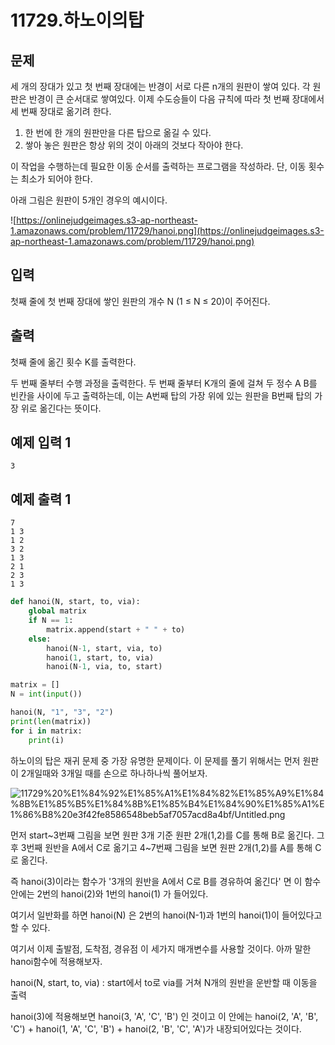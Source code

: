 # 11729.하노이의탑

## 문제

세 개의 장대가 있고 첫 번째 장대에는 반경이 서로 다른 n개의 원판이 쌓여 있다. 각 원판은 반경이 큰 순서대로 쌓여있다. 이제 수도승들이 다음 규칙에 따라 첫 번째 장대에서 세 번째 장대로 옮기려 한다.

1. 한 번에 한 개의 원판만을 다른 탑으로 옮길 수 있다.
2. 쌓아 놓은 원판은 항상 위의 것이 아래의 것보다 작아야 한다.

이 작업을 수행하는데 필요한 이동 순서를 출력하는 프로그램을 작성하라. 단, 이동 횟수는 최소가 되어야 한다.

아래 그림은 원판이 5개인 경우의 예시이다.

![https://onlinejudgeimages.s3-ap-northeast-1.amazonaws.com/problem/11729/hanoi.png](https://onlinejudgeimages.s3-ap-northeast-1.amazonaws.com/problem/11729/hanoi.png)

## 입력

첫째 줄에 첫 번째 장대에 쌓인 원판의 개수 N (1 ≤ N ≤ 20)이 주어진다.

## 출력

첫째 줄에 옮긴 횟수 K를 출력한다.

두 번째 줄부터 수행 과정을 출력한다. 두 번째 줄부터 K개의 줄에 걸쳐 두 정수 A B를 빈칸을 사이에 두고 출력하는데, 이는 A번째 탑의 가장 위에 있는 원판을 B번째 탑의 가장 위로 옮긴다는 뜻이다.

## 예제 입력 1

```
3

```

## 예제 출력 1

```
7
1 3
1 2
3 2
1 3
2 1
2 3
1 3
```

```python
def hanoi(N, start, to, via):
    global matrix
    if N == 1:
        matrix.append(start + " " + to)
    else:
        hanoi(N-1, start, via, to)
        hanoi(1, start, to, via)
        hanoi(N-1, via, to, start)

matrix = []
N = int(input())

hanoi(N, "1", "3", "2")
print(len(matrix))
for i in matrix:
    print(i)
```

하노이의 탑은 재귀 문제 중 가장 유명한 문제이다. 이 문제를 풀기 위해서는 먼저 원판이 2개일때와 3개일 때를 손으로 하나하나씩 풀어보자.

![11729%20%E1%84%92%E1%85%A1%E1%84%82%E1%85%A9%E1%84%8B%E1%85%B5%E1%84%8B%E1%85%B4%E1%84%90%E1%85%A1%E1%86%B8%20e3f42fe8586548beb5af7057acd8a4bf/Untitled.png](11729%20%E1%84%92%E1%85%A1%E1%84%82%E1%85%A9%E1%84%8B%E1%85%B5%E1%84%8B%E1%85%B4%E1%84%90%E1%85%A1%E1%86%B8%20e3f42fe8586548beb5af7057acd8a4bf/Untitled.png)

먼저 start~3번째 그림을 보면 원판 3개 기준 원판 2개(1,2)를 C를 통해 B로 옮긴다. 그 후 3번째 원반을 A에서 C로 옮기고 4~7번째 그림을 보면 원판 2개(1,2)를 A를 통해 C로 옮긴다.

즉 hanoi(3)이라는 함수가 '3개의 원반을 A에서 C로 B를 경유하여 옮긴다' 면 이 함수 안에는 2번의 hanoi(2)와 1번의 hanoi(1) 가 들어있다.

여기서 일반화를 하면 hanoi(N) 은 2번의 hanoi(N-1)과 1번의 hanoi(1)이 들어있다고 할 수 있다.

여기서 이제 출발점, 도착점, 경유점 이 세가지 매개변수를 사용할 것이다. 아까 말한 hanoi함수에 적용해보자.

hanoi(N, start, to, via) : start에서 to로 via를 거쳐 N개의 원반을 운반할 때 이동을 출력

hanoi(3)에 적용해보면 hanoi(3, 'A', 'C', 'B') 인 것이고 이 안에는 hanoi(2, 'A', 'B', 'C') + hanoi(1, 'A', 'C', 'B') + hanoi(2, 'B', 'C', 'A')가 내장되어있다는 것이다.